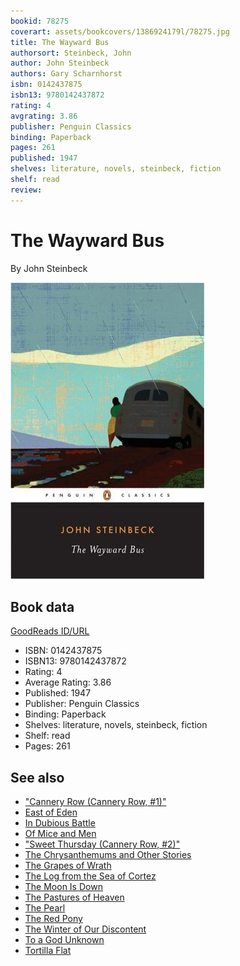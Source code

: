 ```yaml
---
bookid: 78275
coverart: assets/bookcovers/1386924179l/78275.jpg
title: The Wayward Bus
authorsort: Steinbeck, John
author: John Steinbeck
authors: Gary Scharnhorst
isbn: 0142437875
isbn13: 9780142437872
rating: 4
avgrating: 3.86
publisher: Penguin Classics
binding: Paperback
pages: 261
published: 1947
shelves: literature, novels, steinbeck, fiction
shelf: read
review: 
---
```


# The Wayward Bus

By John Steinbeck

![](../../assets/bookcovers/1386924179l/78275.jpg)

## Book data

[GoodReads ID/URL](https://www.goodreads.com/book/show/78275)

- ISBN: 0142437875
- ISBN13: 9780142437872
- Rating: 4
- Average Rating: 3.86
- Published: 1947
- Publisher: Penguin Classics
- Binding: Paperback
- Shelves: literature, novels, steinbeck, fiction
- Shelf: read
- Pages: 261


## See also

- ["Cannery Row (Cannery Row, #1)"](Cannery_Row_Cannery_Row__1.md)
- [East of Eden](East_of_Eden.md)
- [In Dubious Battle](In_Dubious_Battle.md)
- [Of Mice and Men](Of_Mice_and_Men.md)
- ["Sweet Thursday (Cannery Row, #2)"](Sweet_Thursday_Cannery_Row__2.md)
- [The Chrysanthemums and Other Stories](The_Chrysanthemums_and_Other_Stories.md)
- [The Grapes of Wrath](The_Grapes_of_Wrath.md)
- [The Log from the Sea of Cortez](The_Log_from_the_Sea_of_Cortez.md)
- [The Moon Is Down](The_Moon_Is_Down.md)
- [The Pastures of Heaven](The_Pastures_of_Heaven.md)
- [The Pearl](The_Pearl.md)
- [The Red Pony](The_Red_Pony.md)
- [The Winter of Our Discontent](The_Winter_of_Our_Discontent.md)
- [To a God Unknown](To_a_God_Unknown.md)
- [Tortilla Flat](Tortilla_Flat.md)
